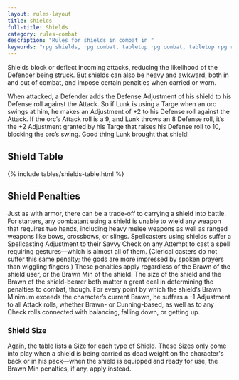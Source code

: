 ```yaml
---
layout: rules-layout
title: shields
full-title: Shields
category: rules-combat
description: "Rules for shields in combat in "
keywords: "rpg shields, rpg combat, tabletop rpg combat, tabletop rpg rules, "
---
```


Shields block or deflect incoming attacks, reducing the likelihood of the Defender being struck. But shields can also be heavy and awkward, both in and out of combat, and impose certain penalties when carried or worn.

When attacked, a Defender adds the Defense Adjustment of his shield to his Defense roll against the Attack. So if Lunk is using a Targe when an orc swings at him, he makes an Adjustment of +2 to his Defense roll against the Attack. If the orc’s Attack roll is a 9, and Lunk throws an 8 Defense roll, it’s the +2 Adjustment granted by his Targe that raises his Defense roll to 10, blocking the orc’s swing. Good thing Lunk brought that shield!

## Shield Table
{% include tables/shields-table.html %}

## Shield Penalties
Just as with armor, there can be a trade-off to carrying a shield into battle. For starters, any combatant using a shield is unable to wield any weapon that requires two hands, including heavy melee weapons as well as ranged weapons like bows, crossbows, or slings. Spellcasters using shields suffer a Spellcasting Adjustment to their Savvy Check on any Attempt to cast a spell requiring gestures—which is almost all of them. (Clerical casters do not suffer this same penalty; the gods are more impressed by spoken prayers than wiggling fingers.) These penalties apply regardless of the Brawn of the shield user, or the Brawn Min of the shield.
The size of the shield and the Brawn of the shield-bearer both matter a great deal in determining the penalties to combat, though. For every point by which the shield’s Brawn Minimum exceeds the character’s current Brawn, he suffers a -1 Adjustment to all Attack rolls, whether Brawn- or Cunning-based, as well as to any Check rolls connected with balancing, falling down, or getting up.

### Shield Size
Again, the table lists a Size for each type of Shield. These Sizes only come into play when a shield is being carried as dead weight on the character's back or in his pack&mdash;when the shield is equipped and ready for use, the Brawn Min penalties, if any, apply instead.

